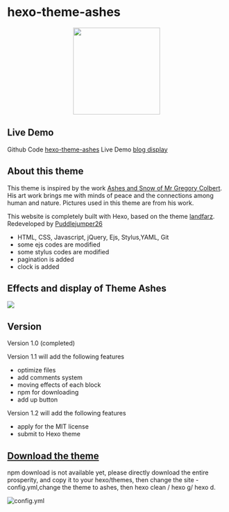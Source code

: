 # hexo-theme-ashes
<center><img src="https://user-images.githubusercontent.com/40550117/51434199-6abec680-1c5b-11e9-9983-c116227aa91a.jpg" style="height: 200px"></center>

## Live Demo
Github Code [hexo-theme-ashes](https://puddlejumper26.github.io/hexo-theme-ashes-showcase/) 
Live Demo [blog display](https://puddlejumper26.github.io/hexo-theme-ashes-showcase/)

## About this theme
This theme is inspired by the work [Ashes and Snow of Mr Gregory Colbert](https://gregorycolbert.com/). His art work brings me with minds of peace and the connections among human and nature. Pictures used in this theme are from his work.

This website is completely built with Hexo, based on the theme [landfarz](https://github.com/wizardforcel/hexo-theme-landfarz). Redeveloped by [Puddlejumper26](https://github.com/puddlejumper26)

-	HTML, CSS, Javascript, jQuery, Ejs, Stylus,YAML, Git
-   some ejs codes are modified
-   some stylus codes are modified 
-   pagination is added
-   clock is added

## Effects and display of Theme Ashes
![](https://user-images.githubusercontent.com/40550117/51792879-0601ef80-21b8-11e9-891d-03db1cb80aae.gif)

## Version
Version 1.0 (completed)

Version 1.1 will add the following features
-	optimize files
-	add comments system
-	moving effects of each block 
-	npm for downloading
-	add up button

Version 1.2 will add the following features
-   apply for the MIT license
-	submit to Hexo theme

## [Download the theme](https://github.com/puddlejumper26/hexo-theme-ashes)
npm download is not available yet, please directly download the entire prosperity, and copy it to your hexo/themes, then change the site -config.yml,change the theme to ashes, then hexo clean / hexo g/ hexo d.

![config.yml](https://user-images.githubusercontent.com/40550117/51792960-62194380-21b9-11e9-876e-8153b1be611f.PNG)
